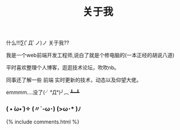 ﻿---
layout: page
title: 关于我 
---

什么!!!∑(ﾟДﾟノ)ノ 关于我??
<p>
我是一个web前端开发工程师,说白了就是个修电脑的(一本正经的胡说八道)
<p>
平时喜欢整理个人博客，逛逛技术论坛，吹吹nb。
<p>
同事还了解一些 前端 实时更新的技术，动态以及仰望大佬。

<p>emmmm....没了(╯°Д°)╯︵ ┻━┻
<h3> ( • ̀ω•́ )✧  (〃´-ω･)   (>ω･* )ﾉ </h3>  



<p> 

<p> 

<p> 
<p> 

<p> 

<p> 
<p> 

<p> 

<p> 


{% include comments.html %}

